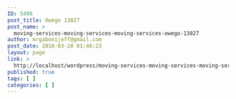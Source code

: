 ```yaml
---
ID: 5498
post_title: Owego 13827
post_name: >
  moving-services-moving-services-moving-services-owego-13827
author: mrgabonijeff@gmail.com
post_date: 2018-03-28 01:46:23
layout: page
link: >
  http://localhost/wordpress/moving-services-moving-services-moving-services-owego-13827/
published: true
tags: [ ]
categories: [ ]
---
```

